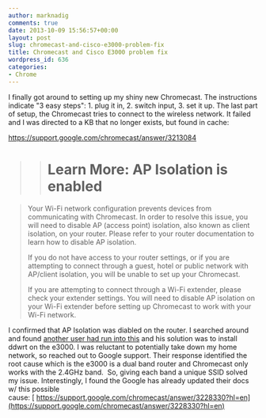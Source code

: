 ```yaml
---
author: marknadig
comments: true
date: 2013-10-09 15:56:57+00:00
layout: post
slug: chromecast-and-cisco-e3000-problem-fix
title: Chromecast and Cisco E3000 problem fix
wordpress_id: 636
categories:
- Chrome
---
```


I finally got around to setting up my shiny new Chromecast. The instructions indicate "3 easy steps": 1. plug it in, 2. switch input, 3. set it up. The last part of setup, the Chromecast tries to connect to the wireless network. It failed and I was directed to a KB that no longer exists, but found in cache:

https://support.google.com/chromecast/answer/3213084


<blockquote>

> 
> # Learn More: AP Isolation is enabled
> 
> 
</blockquote>


<blockquote>Your Wi-Fi network configuration prevents devices from communicating with Chromecast. In order to resolve this issue, you will need to disable AP (access point) isolation, also known as client isolation, on your router. Please refer to your router documentation to learn how to disable AP isolation.

If you do not have access to your router settings, or if you are attempting to connect through a guest, hotel or public network with AP/client isolation, you will be unable to set up your Chromecast.

If you are attempting to connect through a Wi-Fi extender, please check your extender settings. You will need to disable AP isolation on your Wi-Fi extender before setting up Chromecast to work with your Wi-Fi network.</blockquote>


I confirmed that AP Isolation was diabled on the router. I searched around and found [another user had run into this](http://mattstard.com/google-chromecast-cisco-e3000-router-fix/) and his solution was to install ddwrt on the e3000. I was reluctant to potentially take down my home network, so reached out to Google support. Their response identified the root cause which is the e3000 is a dual band router and Chromecast only works with the 2.4GHz band.  So, giving each band a unique SSID solved my issue. Interestingly, I found the Google has already updated their docs w/ this possible cause: [ https://support.google.com/chromecast/answer/3228330?hl=en](https://support.google.com/chromecast/answer/3228330?hl=en)
